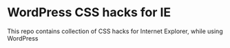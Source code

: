 # WordPress CSS hacks for IE

This repo contains collection of CSS hacks for Internet Explorer, while using WordPress
